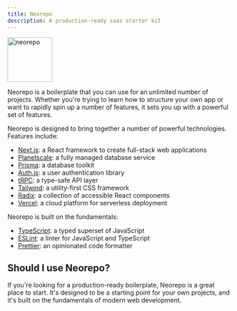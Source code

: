 ```yaml
---
title: Neorepo
description: A production-ready saas starter kit
---
```


<Image src="https://demo.neorepo.com/logo.png" alt="neorepo" height="100" />

Neorepo is a boilerplate that you can use for an unlimited number of projects. Whether you're trying to learn how to structure your own app or want to rapidly spin up a number of features, it sets you up with a powerful set of features.

Neorepo is designed to bring together a number of powerful technologies. Features include:

- [Next.js](https://nextjs.org): a React framework to create full-stack web applications
- [Planetscale](https://planetscale.com): a fully managed database service
- [Prisma](https://prisma.io): a database toolkit
- [Auth.js](https://authjs.dev): a user authentication library
- [tRPC](https://trpc.io): a type-safe API layer
- [Tailwind](https://tailwindcss.com): a utility-first CSS framework
- [Radix](https://radix-ui.com): a collection of accessible React components
- [Vercel](https://vercel.com): a cloud platform for serverless deployment

Neorepo is built on the fundamentals:

- [TypeScript](https://www.typescriptlang.org): a typed superset of JavaScript
- [ESLint](https://eslint.org): a linter for JavaScript and TypeScript
- [Prettier](https://prettier.io): an opinionated code formatter

## Should I use Neorepo?

If you're looking for a production-ready boilerplate, Neorepo is a great place to start. It's designed to be a starting point for your own projects, and it's built on the fundamentals of modern web development.
